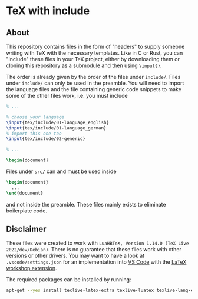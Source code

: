 # TeX with include

## About

This repository contains files in the form of "headers" to supply someone writing with TeX with the necessary templates. Like in C or Rust, you can "include" these files in your TeX project, either by downloading them or cloning this repository as a submodule and then using `\input{}`.

The order is already given by the order of the files under `include/`. Files under `include/` can only be used in the preamble. You will need to import the language files and the file containing generic code snippets to make some of the other files work, i.e. you must include

``` LATEX
% ...

% choose your language
\input{tex/include/01-language_english}
\input{tex/include/01-language_german}
% import this one too
\input{tex/include/02-generic}

% ...

\begin{document}
```

Files under `src/` can and must be used inside

``` LATEX
\begin{document}
  ...
\end{document}
```

and not inside the preamble. These files mainly exists to eliminate boilerplate code.

## Disclaimer

These files were created to work with `LuaHBTeX, Version 1.14.0 (TeX Live 2022/dev/Debian)`. There is no guarantee that these files work with other versions or other drivers. You may want to have a look at `.vscode/settings.json` for an implementation into [VS Code] with the [LaTeX workshop extension].

The required packages can be installed by running:

```bash
apt-get --yes install texlive-latex-extra texlive-luatex texlive-lang-european texlive-science texlive-bibtex-extra biber
```

[VS Code]: https://code.visualstudio.com/
[LaTeX workshop extension]: https://marketplace.visualstudio.com/items?itemName=James-Yu.latex-workshop
